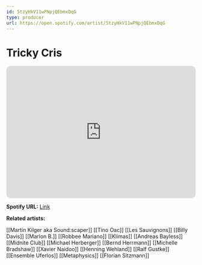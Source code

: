 ```yaml
---
id: 5tzyHkV11wPNpjQEbmxDqG
type: producer
url: https://open.spotify.com/artist/5tzyHkV11wPNpjQEbmxDqG
---
```

# Tricky Cris

<iframe style="border-radius:12px" src="https://open.spotify.com/embed/artist/5tzyHkV11wPNpjQEbmxDqG" width="100%" height="352" frameBorder="0" allowfullscreen="" allow="autoplay; clipboard-write; encrypted-media; fullscreen; picture-in-picture" loading="lazy"></iframe>

**Spotify URL:** [Link](https://open.spotify.com/artist/5tzyHkV11wPNpjQEbmxDqG)

**Related artists:**

[[Martin Kilger aka Sound:scaper]]
[[Tino Oac]]
[[Les Sauvignons]]
[[Billy Davis]]
[[Marlon B.]]
[[Robbee Mariano]]
[[Klimas]]
[[Andreas Bayless]]
[[Midnite Club]]
[[Michael Herberger]]
[[Bernd Herrmann]]
[[Michelle Bradshaw]]
[[Xavier Naidoo]]
[[Henning Wehland]]
[[Ralf Gustke]]
[[Ensemble Uferlos]]
[[Metaphysics]]
[[Florian Sitzmann]]

